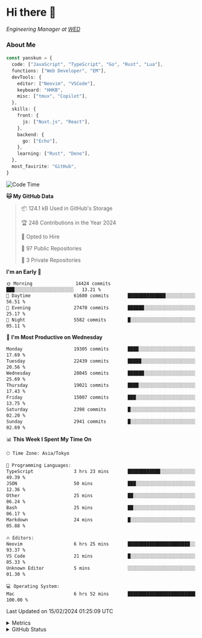 # Hi there&nbsp;:wave:

<!-- ![Alt text](https://spotify-recently-played-readme.vercel.app/api?user=31kynbuubkiu3r4qh4hjuaglhfay) -->

_Engineering Manager at [WED](https://github.com/wedinc)_

### About Me

```ts
const yanskun = {
  code: ["JavaScript", "TypeScript", "Go", "Rust", "Lua"],
  functions: ["Web Developer", "EM"],
  devTools: {
    editor: ["Neovim", "VSCode"],
    keyboard: "HHKB",
    misc: ["tmux", "Copilot"],
  },
  skills: {
    front: {
      js: ["Nuxt.js", "React"],
    },
    backend: {
      go: ["Echo"],
    },
    learning: ["Rust", "Deno"],
  },
  most_favirite: "GitHub",
}
```

<!--START_SECTION:waka-->
![Code Time](http://img.shields.io/badge/Code%20Time-690%20hrs%2026%20mins-blue)

**🐱 My GitHub Data** 

> 📦 124.1 kB Used in GitHub's Storage 
 > 
> 🏆 248 Contributions in the Year 2024
 > 
> 💼 Opted to Hire
 > 
> 📜 97 Public Repositories 
 > 
> 🔑 3 Private Repositories 
 > 
**I'm an Early 🐤** 

```text
🌞 Morning                14424 commits       ███░░░░░░░░░░░░░░░░░░░░░░   13.21 % 
🌆 Daytime                61680 commits       ██████████████░░░░░░░░░░░   56.51 % 
🌃 Evening                27470 commits       ██████░░░░░░░░░░░░░░░░░░░   25.17 % 
🌙 Night                  5582 commits        █░░░░░░░░░░░░░░░░░░░░░░░░   05.11 % 
```
📅 **I'm Most Productive on Wednesday** 

```text
Monday                   19305 commits       ████░░░░░░░░░░░░░░░░░░░░░   17.69 % 
Tuesday                  22439 commits       █████░░░░░░░░░░░░░░░░░░░░   20.56 % 
Wednesday                28045 commits       ██████░░░░░░░░░░░░░░░░░░░   25.69 % 
Thursday                 19021 commits       ████░░░░░░░░░░░░░░░░░░░░░   17.43 % 
Friday                   15007 commits       ███░░░░░░░░░░░░░░░░░░░░░░   13.75 % 
Saturday                 2398 commits        █░░░░░░░░░░░░░░░░░░░░░░░░   02.20 % 
Sunday                   2941 commits        █░░░░░░░░░░░░░░░░░░░░░░░░   02.69 % 
```


📊 **This Week I Spent My Time On** 

```text
🕑︎ Time Zone: Asia/Tokyo

💬 Programming Languages: 
TypeScript               3 hrs 23 mins       ████████████░░░░░░░░░░░░░   49.39 % 
JSON                     50 mins             ███░░░░░░░░░░░░░░░░░░░░░░   12.36 % 
Other                    25 mins             ██░░░░░░░░░░░░░░░░░░░░░░░   06.24 % 
Bash                     25 mins             ██░░░░░░░░░░░░░░░░░░░░░░░   06.17 % 
Markdown                 24 mins             █░░░░░░░░░░░░░░░░░░░░░░░░   05.88 % 

🔥 Editors: 
Neovim                   6 hrs 25 mins       ███████████████████████░░   93.37 % 
VS Code                  21 mins             █░░░░░░░░░░░░░░░░░░░░░░░░   05.33 % 
Unknown Editor           5 mins              ░░░░░░░░░░░░░░░░░░░░░░░░░   01.30 % 

💻 Operating System: 
Mac                      6 hrs 52 mins       █████████████████████████   100.00 % 
```


 Last Updated on 15/02/2024 01:25:09 UTC
<!--END_SECTION:waka-->

<details>
  <summary>Metrics</summary>
  <img src="https://github.com/yanskun/yanskun/blob/main/github-metrics.svg" alt="Metrics">
</details>

<details>
  <summary>GitHub Status</summary>
  <picture>
    <source media="(prefers-color-scheme: dark)" srcset="https://raw.githubusercontent.com/yanskun/yanskun/master/profile-summary-card-output/nord_dark/0-profile-details.svg">
   <img src="https://raw.githubusercontent.com/yanskun/yanskun/master/profile-summary-card-output/default/0-profile-details.svg">
  </picture>
  <br>
  <picture>
    <source media="(prefers-color-scheme: dark)" srcset="https://raw.githubusercontent.com/yanskun/yanskun/master/profile-summary-card-output/nord_dark/1-repos-per-language.svg">
   <img src="https://raw.githubusercontent.com/yanskun/yanskun/master/profile-summary-card-output/default/1-repos-per-language.svg">
  </picture>
  <picture>
    <source media="(prefers-color-scheme: dark)" srcset="https://raw.githubusercontent.com/yanskun/yanskun/master/profile-summary-card-output/nord_dark/2-most-commit-language.svg">
   <img src="https://raw.githubusercontent.com/yanskun/yanskun/master/profile-summary-card-output/default/2-most-commit-language.svg">
  </picture>
  <br>
  <picture>
    <source media="(prefers-color-scheme: dark)" srcset="https://raw.githubusercontent.com/yanskun/yanskun/master/profile-summary-card-output/nord_dark/3-stats.svg">
   <img src="https://raw.githubusercontent.com/yanskun/yanskun/master/profile-summary-card-output/default/3-stats.svg">
  </picture>
  <picture>
    <source media="(prefers-color-scheme: dark)" srcset="https://raw.githubusercontent.com/yanskun/yanskun/master/profile-summary-card-output/nord_dark/4-productive-time.svg">
   <img src="https://raw.githubusercontent.com/yanskun/yanskun/master/profile-summary-card-output/default/4-productive-time.svg">
  </picture>
</details>

